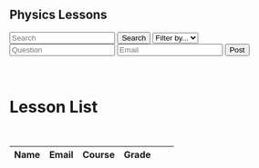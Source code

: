 <head>
	<script src="https://ajax.googleapis.com/ajax/libs/jquery/3.6.1/jquery.min.js"></script>
</head>

## Physics Lessons


<!-- Create inputs for search and question -->

<input id="search" placeholder="Search">
<button onclick="search()">Search</button>
<select id="filter">
	<option>Filter by...</option>
	<option>course</option>
</select>

<input id="question" placeholder="Question">
<input id="email" placeholder="Email">
<button onclick="post()">Post</button>
<br>
<!-- Create table to display question posts -->
<body>
<br>
<br>
<h1 class="text-center m-5 text-success">Lesson List</h1>
     <br>
    <div class="table-responsive mx-5">
        <table class="table table-hover table-bordered border-secondary mb-5">
            <thead>
                <tr>
                    <th scope="col">Name</th>
                    <th scope="col">Email</th>
                    <th scope="col">Course</th>
                    <th scope="col">Grade</th>
                    <!-- Update and delete -->
                    <th scope="col"></th>
                    <th scope="col"></th>
                </tr>
            </thead>
            <tbody class="table-group-divider" id="discussions">
            </tbody>
        </table>
    </div>
 	<script>
        // prepare fetch urls
        // const club_url = "http://localhost:8192/api/club";
        const discussions_url = "https://hetvitrivedi.tk/api/schedule";
        const get_url = discussions_url + "/";
        const discussionsContainer = document.getElementById("discussions");
        // prepare fetch GET options
        const options = {
            method: 'GET', // *GET, POST, PUT, DELETE, etc.
            // mode: 'cors', // no-cors, *cors, same-origin
            cache: 'default', // *default, no-cache, reload, force-cache, only-if-cached
            // credentials: 'same-origin', // include, same-origin, omit
            headers: {
            'Content-Type': 'application/json'
            // 'Content-Type': 'application/x-www-form-urlencoded',
            },
        };
        // fetch the API
        fetch(get_url, options)
            // response is a RESTful "promise" on any successful fetch
            .then(response => {
            // check for response errors
            if (response.status !== 200) {
                error('GET API response failure: ' + response.status);
                return;
            }
            // valid response will have JSON data
            response.json().then(data => {
                for (const row of data) {
                    console.log(row);
                    // columns
                    const tr = document.createElement("tr");
                    const name = document.createElement("td");
                    const email = document.createElement("td");
                    const course = document.createElement("td");
                    const grade = document.createElement("td");
                    name.innerHTML = row.name;
                    email.innerHTML = row.email;
                    course.innerHTML = row.course;
                    grade.innerHTML = row.grade;
                    // add all columns to the row
                    tr.appendChild(name);
                    tr.appendChild(email);
                    tr.appendChild(course);
                    tr.appendChild(grade);
                    // add row to table
                    discussionsContainer.appendChild(tr);
                }    
            })
        })
        // catch fetch errors (ie Nginx ACCESS to server blocked)
        .catch(err => {
            error(err + " " + get_url);
        });
        // Something went wrong with actions or responses
        function error(err) {
            // log as Error in console
            console.error(err);
            // append error to resultContainer
            const tr = document.createElement("tr");
            const td = document.createElement("td");
            td.innerHTML = err;
            tr.appendChild(td);
            discussionsContainer.appendChild(tr);
        }
    </script>
<body>